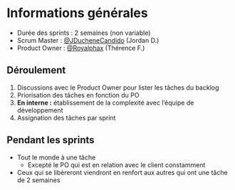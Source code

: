 # Informations générales

- Durée des sprints : 2 semaines (non variable)
- Scrum Master : [@JDucheneCandido](https://github.com/JDucheneCandido) (Jordan D.)
- Product Owner : [@Royalphax](https://github.com/Royalphax) (Thérence F.)

## Déroulement

1. Discussions avec le Product Owner pour lister les tâches du backlog
2. Priorisation des tâches en fonction du PO
3. **En interne :** établissement de la complexité avec l’équipe de développement
4. Assignation des tâches par sprint

## Pendant les sprints

- Tout le monde à une tâche
  - Excepté le PO qui est en relation avec le client constamment
- Ceux qui se libèreront viendront en renfort aux autres qui ont une tâche de 2 semaines
